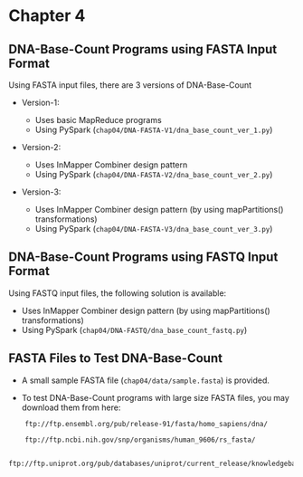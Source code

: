 # Chapter 4

## DNA-Base-Count Programs using FASTA Input Format

Using FASTA input files, there are 3 versions of DNA-Base-Count

* Version-1:
    * Uses basic MapReduce programs
    * Using PySpark (`chap04/DNA-FASTA-V1/dna_base_count_ver_1.py`)

* Version-2:
    * Uses InMapper Combiner design pattern
    * Using PySpark (`chap04/DNA-FASTA-V2/dna_base_count_ver_2.py`)

* Version-3:
    * Uses InMapper Combiner design pattern (by using mapPartitions() transformations)
    * Using PySpark (`chap04/DNA-FASTA-V3/dna_base_count_ver_3.py`)


## DNA-Base-Count Programs using FASTQ Input Format

Using FASTQ input files, the following solution is available:

* Uses InMapper Combiner design pattern (by using mapPartitions() transformations)
* Using PySpark (`chap04/DNA-FASTQ/dna_base_count_fastq.py`)


## FASTA Files to Test DNA-Base-Count

* A small sample FASTA file (`chap04/data/sample.fasta`) is provided.

* To test DNA-Base-Count programs with large size FASTA files,
you may download them from here:


````
	ftp://ftp.ensembl.org/pub/release-91/fasta/homo_sapiens/dna/

	ftp://ftp.ncbi.nih.gov/snp/organisms/human_9606/rs_fasta/
	
	ftp://ftp.uniprot.org/pub/databases/uniprot/current_release/knowledgebase/complete/uniprot_sprot.fasta.gz
	
````
